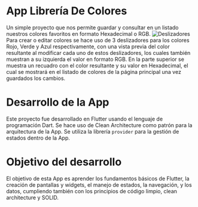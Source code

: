 # App Librería De Colores

Un simple proyecto que nos permite guardar y consultar en un listado nuestros colores favoritos en formato Hexadecimal o RGB.
![Deslizadores](/../<main>/color_library/docs/sliders.png?raw=true) 
Para crear o editar colores se hace uso de 3 deslizadores para los colores Rojo, Verde y Azul respectivamente, con una vista previa del color resultante al modificar cada uno de estos deslizadores, los cuales también muestran a su izquierda el valor en formato RGB.
En la parte superior se muestra un recuadro con el color resultante y su valor en Hexadecimal, el cual se mostrará en el listado de colores de la página principal una vez guardados los cambios.

# Desarrollo de la App

Este proyecto fue desarrollado en Flutter usando el lenguaje de programación Dart.
Se hace uso de Clean Architecture como patrón para la arquitectura de la App.
Se utiliza la librería `provider` para la gestión de estados dentro de la App.

# Objetivo del desarrollo

El objetivo de esta App es aprender los fundamentos básicos de Flutter, la creación de pantallas y widgets, el manejo de estados, la navegación, y los datos, cumpliendo también con los principios de código limpio, clean architecture y SOLID.
